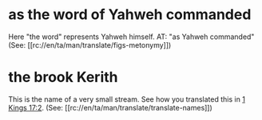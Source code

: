 # as the word of Yahweh commanded

Here "the word" represents Yahweh himself. AT: "as Yahweh commanded" (See: [[rc://en/ta/man/translate/figs-metonymy]])

# the brook Kerith

This is the name of a very small stream. See how you translated this in [1 Kings 17:2](./02.md). (See: [[rc://en/ta/man/translate/translate-names]])

